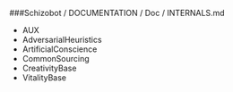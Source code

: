 ###Schizobot / DOCUMENTATION / Doc / INTERNALS.md
* AUX
* AdversarialHeuristics
* ArtificialConscience
* CommonSourcing
* CreativityBase
* VitalityBase
